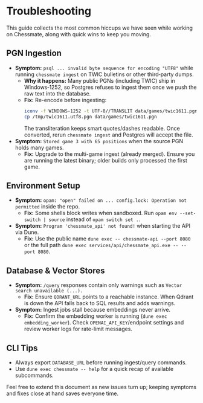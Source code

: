 # Troubleshooting

This guide collects the most common hiccups we have seen while working on Chessmate, along with quick wins to keep you moving.

## PGN Ingestion
- **Symptom:** `psql ... invalid byte sequence for encoding "UTF8"` while running `chessmate ingest` on TWIC bulletins or other third‑party dumps.
  - **Why it happens:** Many public PGNs (including TWIC) ship in Windows‑1252, so Postgres refuses to ingest them once we push the raw text into the database.
  - **Fix:** Re-encode before ingesting:
    ```sh
    iconv -f WINDOWS-1252 -t UTF-8//TRANSLIT data/games/twic1611.pgn > /tmp/twic1611.utf8.pgn
    cp /tmp/twic1611.utf8.pgn data/games/twic1611.pgn
    ```
    The transliteration keeps smart quotes/dashes readable. Once converted, rerun `chessmate ingest` and Postgres will accept the file.
- **Symptom:** `Stored game 3 with 65 positions` when the source PGN holds many games.
  - **Fix:** Upgrade to the multi-game ingest (already merged). Ensure you are running the latest binary; older builds only processed the first game.

## Environment Setup
- **Symptom:** `opam: "open" failed on ... config.lock: Operation not permitted` inside the repo.
  - **Fix:** Some shells block writes when sandboxed. Run `opam env --set-switch | source` instead of `opam switch set .`.
- **Symptom:** `Program 'chessmate_api' not found!` when starting the API via Dune.
  - **Fix:** Use the public name `dune exec -- chessmate-api --port 8080` or the full path `dune exec services/api/chessmate_api.exe -- --port 8080`.

## Database & Vector Stores
- **Symptom:** `/query` responses contain only warnings such as `Vector search unavailable (...).`
  - **Fix:** Ensure `QDRANT_URL` points to a reachable instance. When Qdrant is down the API falls back to SQL results and adds warnings.
- **Symptom:** Ingest jobs stall because embeddings never arrive.
  - **Fix:** Confirm the embedding worker is running (`dune exec embedding_worker`). Check `OPENAI_API_KEY`/endpoint settings and review worker logs for rate-limit messages.

## CLI Tips
- Always export `DATABASE_URL` before running ingest/query commands.
- Use `dune exec chessmate -- help` for a quick recap of available subcommands.

Feel free to extend this document as new issues turn up; keeping symptoms and fixes close at hand saves everyone time.
